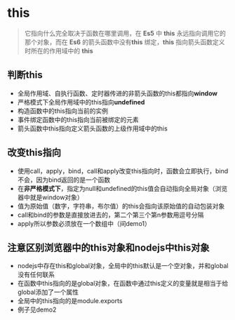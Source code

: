 # this
>它指向什么完全取决于函数在哪里调用，在 **Es5** 中 **this** 永远指向调用它的那个对象，而在 **Es6** 的箭头函数中没有**this** 绑定，**this** 指向箭头函数定义时所在的作用域中的 **this**

## 判断this
- 全局作用域、自执行函数、定时器传进的非箭头函数的this都指向**window**
- 严格模式下全局作用域中的this指向**undefined**
- 构造函数中的this指向当前的实例
- 事件绑定函数中的this指向当前被绑定的元素
- 箭头函数中this指向定义箭头函数的上级作用域中的this  


  
## 改变this指向
- 使用call，apply，bind，call和apply改变this指向时，函数会立即执行，bind不会，因为bind返回的是一个函数
- 在**非严格模式下**，指定为null和undefined的this值会自动指向全局对象（浏览器中就是window对象）
- 值为原始值（数字，字符串，布尔值）的this会指向该原始值的自动包装对象
- call和bind的参数是直接放进去的，第二个第三个第n参数用逗号分隔
- apply所以参数必须放在一个数组中（间demo1）


## 注意区别浏览器中的this对象和nodejs中this对象
- nodejs中存在this和global对象，全局中的this默认是一个空对象，并和global没有任何联系
- 在函数中this指向的是global对象，在函数中通过this定义的变量就是相当于给global添加了一个属性
- 全局中的this指向的是module.exports
- 例子见demo2